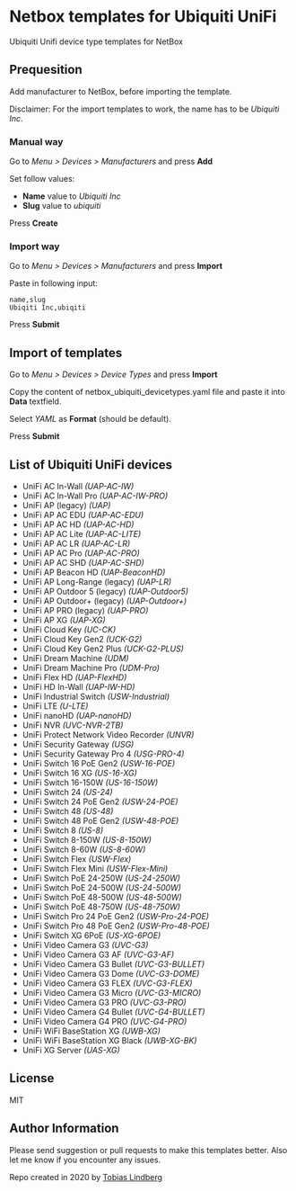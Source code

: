 # Netbox templates for Ubiquiti UniFi

Ubiquiti Unifi device type templates for NetBox

## Prequesition

Add manufacturer to NetBox, before importing the template.

Disclaimer: For the import templates to work, the name has to be *Ubiquiti Inc*.

### Manual way

Go to *Menu > Devices > Manufacturers* and press **Add**

Set follow values:
* **Name** value to *Ubiquiti Inc*
* **Slug** value to *ubiquiti*

Press **Create**

### Import way

Go to *Menu > Devices > Manufacturers* and press **Import**

Paste in following input:
```
name,slug
Ubiqiti Inc,ubiqiti
```

Press **Submit**

## Import of templates

Go to *Menu > Devices > Device Types* and press **Import**

Copy the content of netbox_ubiquiti_devicetypes.yaml file and paste it into **Data** textfield.

Select *YAML* as **Format** (should be default).

Press **Submit**

## List of Ubiquiti UniFi devices

* UniFi AC In-Wall *(UAP-AC-IW)*
* UniFi AC In-Wall Pro *(UAP-AC-IW-PRO)*
* UniFi AP (legacy) *(UAP)*
* UniFi AP AC EDU *(UAP-AC-EDU)*
* UniFi AP AC HD *(UAP-AC-HD)*
* UniFi AP AC Lite *(UAP-AC-LITE)*
* UniFi AP AC LR *(UAP-AC-LR)*
* UniFi AP AC Pro *(UAP-AC-PRO)*
* UniFi AP AC SHD *(UAP-AC-SHD)*
* UniFi AP Beacon HD *(UAP-BeaconHD)*
* UniFi AP Long-Range (legacy) *(UAP-LR)*
* UniFi AP Outdoor 5 (legacy) *(UAP-Outdoor5)*
* UniFi AP Outdoor+ (legacy) *(UAP-Outdoor+)*
* UniFi AP PRO (legacy) *(UAP-PRO)*
* UniFi AP XG *(UAP-XG)*
* UniFi Cloud Key *(UC-CK)*
* UniFi Cloud Key Gen2 *(UCK-G2)*
* UniFi Cloud Key Gen2 Plus *(UCK-G2-PLUS)*
* UniFi Dream Machine *(UDM)*
* UniFi Dream Machine Pro *(UDM-Pro)*
* UniFi Flex HD *(UAP-FlexHD)*
* UniFi HD In-Wall *(UAP-IW-HD)*
* UniFi Industrial Switch *(USW-Industrial)*
* UniFi LTE *(U-LTE)*
* UniFi nanoHD *(UAP-nanoHD)*
* UniFi NVR *(UVC-NVR-2TB)*
* UniFi Protect Network Video Recorder *(UNVR)*
* UniFi Security Gateway *(USG)*
* UniFi Security Gateway Pro 4 *(USG-PRO-4)*
* UniFi Switch 16 PoE Gen2 *(USW-16-POE)*
* UniFi Switch 16 XG *(US-16-XG)*
* UniFi Switch 16-150W *(US-16-150W)*
* UniFi Switch 24 *(US-24)*
* UniFi Switch 24 PoE Gen2 *(USW-24-POE)*
* UniFi Switch 48 *(US-48)*
* UniFi Switch 48 PoE Gen2 *(USW-48-POE)*
* UniFi Switch 8 *(US-8)*
* UniFi Switch 8-150W *(US-8-150W)*
* UniFi Switch 8-60W *(US-8-60W)*
* UniFi Switch Flex *(USW-Flex)*
* UniFi Switch Flex Mini *(USW-Flex-Mini)*
* UniFi Switch PoE 24-250W *(US-24-250W)*
* UniFi Switch PoE 24-500W *(US-24-500W)*
* UniFi Switch PoE 48-500W *(US-48-500W)*
* UniFi Switch PoE 48-750W *(US-48-750W)*
* UniFi Switch Pro 24 PoE Gen2 *(USW-Pro-24-POE)*
* UniFi Switch Pro 48 PoE Gen2 *(USW-Pro-48-POE)*
* UniFi Switch XG 6PoE *(US-XG-6POE)*
* UniFi Video Camera G3 *(UVC-G3)*
* UniFi Video Camera G3 AF *(UVC-G3-AF)*
* UniFi Video Camera G3 Bullet *(UVC-G3-BULLET)*
* UniFi Video Camera G3 Dome *(UVC-G3-DOME)*
* UniFi Video Camera G3 FLEX *(UVC-G3-FLEX)*
* UniFi Video Camera G3 Micro *(UVC-G3-MICRO)*
* UniFi Video Camera G3 PRO *(UVC-G3-PRO)*
* UniFi Video Camera G4 Bullet *(UVC-G4-BULLET)*
* UniFi Video Camera G4 PRO *(UVC-G4-PRO)*
* UniFi WiFi BaseStation XG *(UWB-XG)*
* UniFi WiFi BaseStation XG Black *(UWB-XG-BK)*
* UniFi XG Server *(UAS-XG)*

## License

MIT

## Author Information

Please send suggestion or pull requests to make this templates better. Also let me know if you encounter any issues.

Repo created in 2020 by [Tobias Lindberg](https://github.com/tobiasehlert)